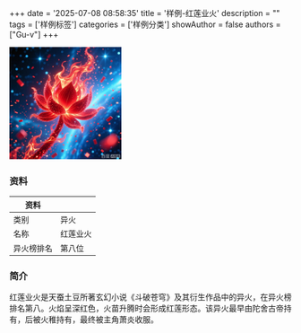 +++
date = '2025-07-08 08:58:35'
title = '样例-红莲业火'
description = ""
tags = ['样例标签']
categories = ['样例分类']
showAuthor = false
authors = ["Gu-v"]
+++

<img alt="img" src="./honglianyehuo.png" width="200px" />

### 资料

| 资料 |          |
| ---- | -------- |
| 类别 | 异火   |
| 名称 | 红莲业火
| 异火榜排名 | 第八位


### 简介

红莲业火是天蚕土豆所著玄幻小说《斗破苍穹》及其衍生作品中的异火，在异火榜排名第八。火焰呈深红色，火苗升腾时会形成红莲形态。该异火最早由陀舍古帝持有，后被火稚持有，最终被主角萧炎收服。
